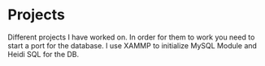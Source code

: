 # Projects
Different projects I have worked on.
In order for them to work you need to start a port for the database.
I use XAMMP to initialize MySQL Module and Heidi SQL for the DB.